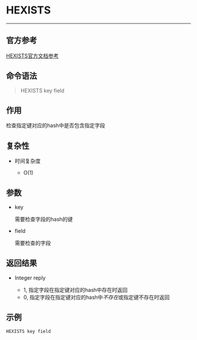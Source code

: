 # HEXISTS

---

## 官方参考

[HEXISTS官方文档参考](https://redis.io/commands/HEXISTS/)

## 命令语法

> HEXISTS key field

## 作用

检查指定键对应的hash中是否包含指定字段

## 复杂性

- 时间复杂度

  - O(1)

## 参数

- key

  需要检查字段的hash的键

- field

  需要检查的字段

## 返回结果

- Integer reply

  - 1, 指定字段在指定键对应的hash中存在时返回
  - 0, 指定字段在指定键对应的hash中*不存在*或指定键不存在时返回

## 示例

```bash
HEXISTS key field
```